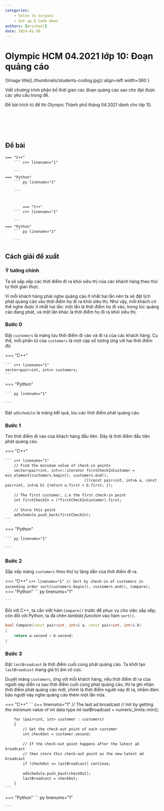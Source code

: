 ```yaml
---
categories:
    - Solve to surpass
    - Set up & Code down
authors: [mrschool]
date: 2024-01-30
---
```


# Olympic HCM 04.2021 lớp 10: Đoạn quảng cáo

<div class="result" markdown>
![Image title](./thumbnails/students-coding.jpg){ align=left width=360 }

Viết chương trình phân bố thời gian các đoạn quảng cáo sao cho đạt được các yêu cầu trong đề.

Đề bài trích từ đề thi Olympic Thành phố tháng 04.2021 dành cho lớp 10.

</div>

<br>
<br>
<br>

<!-- more -->

<br>

## Đề bài

    === "C++"
        ``` c++ linenums="1"
 
        ```
    === "Python"
        ``` py linenums="1"

        ```


            === "C++"
        ``` c++ linenums="1"
 
        ```
    === "Python"
        ``` py linenums="1"

        ```

## Cách giải đề xuất

### Ý tưởng chính

Ta sẽ sắp xếp các thời điểm đi ra khỏi siêu thị của các khách hàng theo thứ tự thời gian thực.

Vì mỗi khách hàng phải nghe quảng cáo ít nhất hai lần nên ta sẽ đặt lịch phát quảng cáo vào thời điểm họ đi ra khỏi siêu thị. Như vậy, mỗi khách có thể nghe được ít nhất hai lần: một lần là thời điểm họ đi vào, trong lúc quảng cáo đang phát, và một lần khác là thời điểm họ đi ra khỏi siêu thị.

### Bước 0

Đặt `customers` là mảng lưu thời điểm đi vào và đi ra của các khách hàng. Cụ thể, mỗi phần tử của `customers` là một cặp số tương ứng với hai thời điểm đó.

=== "C++"

    ``` c++ linenums="1"
    vector<pair<int, int>> customers;
    ```
=== "Python"

    ``` py linenums="1"

    ```

Đặt `adSchedule` là mảng kết quả, lưu các thời điểm phát quảng cáo.

### Bước 1

Tìm thời điểm đi vào của khách hàng đầu tiên. Đây là thời điểm đầu tiên phát quảng cáo.

=== "C++"

    ``` c++ linenums="1"
        // Find the minimum value of check-in points
        vector<pair<int, int>>::iterator firstCheckInCustomer = min_element(customers.begin(), customers.end(),
                                        [](const pair<int, int>& a, const pair<int, int>& b) {return a.first < b.first; });

        // The first customer, i.e the first check-in point
        int firstCheckIn = (*firstCheckInCustomer).first;

        // Store this point
        adSchedule.push_back(firstCheckIn);
    ```
=== "Python"

    ``` py linenums="1"

    ```

### Bước 2

Sắp xếp mảng `customers` theo thứ tự tăng dần của thời điểm đi ra.

=== "C++"
    ``` c++ linenums="1"
        // Sort by check-in of customers in ascending order
        sort(customers.begin(), customers.end(), Compare);
    ```
=== "Python"
    ``` py linenums="1"

    ```

Đối với C++, ta cần viết hàm `Compare()` trước để phục vụ cho việc sắp xếp; còn đối với Python, ta đã chèn *lambda function* vào hàm `sort()`. 

``` c++ linenums="1"
bool Compare(const pair<int, int>& a, const pair<int, int>& b)
{
    return a.second < b.second;
}
```

### Bước 3

Đặt `lastBroadcast` là thời điểm cuối cùng phát quảng cáo. Ta khởi tạo `lastBroadcast` mang giá trị âm vô cực.

Duyệt mảng `customers`, ứng với mỗi khách hàng, nếu thời điểm đi ra của người này diễn ra sau thời điểm cuối cùng phát quảng cáo, thì ta ghi nhận thời điểm phát quảng cáo mới, chính là thời điểm người này đi ra, nhằm đảm bảo người này nghe quảng cáo thêm một lần nữa.


=== "C++"
    ``` c++ linenums="1"
        // The last ad broadcast
        // Init by getting the minimum value of int data type
        int lastBroadcast = numeric_limits<int>::min();

        for (pair<int, int> customer : customers)
        {
            // Get the check-out point of each customer
            int checkOut = customer.second;

            // If the check-out point happens after the latest ad broadcast
            // then store this check-out point as the new-latest ad broadcast
            if (checkOut <= lastBroadcast) continue;

            adSchedule.push_back(checkOut);
            lastBroadcast = checkOut;
        }
    ```
=== "Python"
    ``` py linenums="1"

    ```